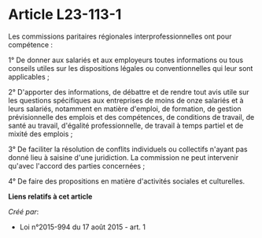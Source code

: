 # Article L23-113-1

Les commissions paritaires régionales interprofessionnelles ont pour compétence : 

1° De donner aux salariés et aux employeurs toutes informations ou tous conseils utiles sur les dispositions légales ou
conventionnelles qui leur sont applicables ; 

2° D'apporter des informations, de débattre et de rendre tout avis utile sur les questions spécifiques aux entreprises de
moins de onze salariés et à leurs salariés, notamment en matière d'emploi, de formation, de gestion prévisionnelle des
emplois et des compétences, de conditions de travail, de santé au travail, d'égalité professionnelle, de travail à temps
partiel et de mixité des emplois ; 

3° De faciliter la résolution de conflits individuels ou collectifs n'ayant pas donné lieu à saisine d'une juridiction. La
commission ne peut intervenir qu'avec l'accord des parties concernées ; 

4° De faire des propositions en matière d'activités sociales et culturelles.

**Liens relatifs à cet article**

_Créé par_:

  - Loi n°2015-994 du 17 août 2015 - art. 1
